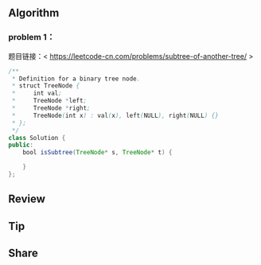 ## Algorithm

### problem 1：

题目链接：< https://leetcode-cn.com/problems/subtree-of-another-tree/ >

```java
/**
 * Definition for a binary tree node.
 * struct TreeNode {
 *     int val;
 *     TreeNode *left;
 *     TreeNode *right;
 *     TreeNode(int x) : val(x), left(NULL), right(NULL) {}
 * };
 */
class Solution {
public:
    bool isSubtree(TreeNode* s, TreeNode* t) {

    }
};
```

##  Review 

##  Tip 

##  Share 

